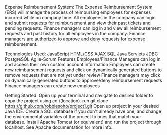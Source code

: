 Expense Reimbursement System:
The Expense Reimbursement System (ERS) will manage the process of reimbursing employees for expenses incurred while on company time. All employees in the company can login and submit requests for reimbursement and view their past tickets and pending requests. Finance managers can log in and view all reimbursement requests and past history for all employees in the company. Finance managers are authorized to approve and deny requests for expense reimbursement.

Technologies Used:
JavaScript
HTML/CSS
AJAX
SQL
Java
Servlets
JDBC
PostgreSQL
Agile-Scrum
Features
Employees/Finance Managers can log in and access their own custom account information
Employees can create new reimbursement requests and click on dynamically generated buttons to remove requests that are not yet under review
Finance managers may click on dynamically generated buttons to approve/deny reimbursement requests
Finance managers can create new employees

Getting Started: 
Open up your terminal and navigate to desired folder to copy the project using cd /(location).
run git clone https://github.com/robbiesoho/project1.git
Open up project in your desired Java IDE.
Create a SQL database if you don't already have one, and change the environmental variables of the project to ones that match your database.
Install Apache Tomcat (or equivalent) and run the project through localhost. See Apache documentation for more info.
